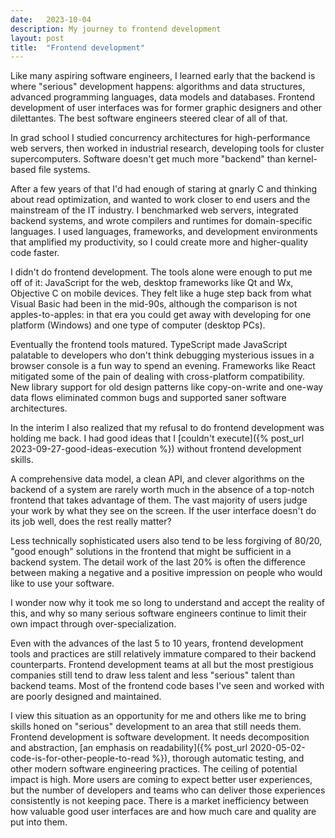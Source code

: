```yaml
---
date:   2023-10-04
description: My journey to frontend development
layout: post
title:  "Frontend development"
---
```


Like many aspiring software engineers, I learned early that the backend is where "serious" development happens: algorithms and data structures, advanced programming languages, data models and databases. Frontend development of user interfaces was for former graphic designers and other dilettantes. The best software engineers steered clear of all of that.

In grad school I studied concurrency architectures for high-performance web servers, then worked in industrial research, developing tools for cluster supercomputers. Software doesn't get much more "backend" than kernel-based file systems.

After a few years of that I'd had enough of staring at gnarly C and thinking about read optimization, and wanted to work closer to end users and the mainstream of the IT industry. I benchmarked web servers, integrated backend systems, and wrote compilers and runtimes for domain-specific languages. I used languages, frameworks, and development environments that amplified my productivity, so I could create more and higher-quality code faster.

I didn't do frontend development. The tools alone were enough to put me off of it: JavaScript for the web, desktop frameworks like Qt and Wx, Objective C on mobile devices. They felt like a huge step back from what Visual Basic had been in the mid-90s, although the comparison is not apples-to-apples: in that era you could get away with developing for one platform (Windows) and one type of computer (desktop PCs).

Eventually the frontend tools matured. TypeScript made JavaScript palatable to developers who don't think debugging mysterious issues in a browser console is a fun way to spend an evening. Frameworks like React mitigated some of the pain of dealing with cross-platform compatibility. New library support for old design patterns like copy-on-write and one-way data flows eliminated common bugs and supported saner software architectures.

In the interim I also realized that my refusal to do frontend development was holding me back. I had good ideas that I [couldn't execute]({% post_url 2023-09-27-good-ideas-execution %}) without frontend development skills.

A comprehensive data model, a clean API, and clever algorithms on the backend of a system are rarely worth much in the absence of a top-notch frontend that takes advantage of them. The vast majority of users judge your work by what they see on the screen. If the user interface doesn't do its job well, does the rest really matter?

Less technically sophisticated users also tend to be less forgiving of 80/20, "good enough" solutions in the frontend that might be sufficient in a backend system. The detail work of the last 20% is often the difference between making a negative and a positive impression on people who would like to use your software.

I wonder now why it took me so long to understand and accept the reality of this, and why so many serious software engineers continue to limit their own impact through over-specialization.

Even with the advances of the last 5 to 10 years, frontend development tools and practices are still relatively immature compared to their backend counterparts. Frontend development teams at all but the most prestigious companies still tend to draw less talent and less "serious" talent than backend teams. Most of the frontend code bases I've seen and worked with are poorly designed and maintained.

I view this situation as an opportunity for me and others like me to bring skills honed on "serious" development to an area that still needs them. Frontend development is software development. It needs decomposition and abstraction, [an emphasis on readability]({% post_url 2020-05-02-code-is-for-other-people-to-read %}), thorough automatic testing, and other modern software engineering practices. The ceiling of potential impact is high. More users are coming to expect better user experiences, but the number of developers and teams who can deliver those experiences consistently is not keeping pace. There is a market inefficiency between how valuable good user interfaces are and how much care and quality are put into them.
